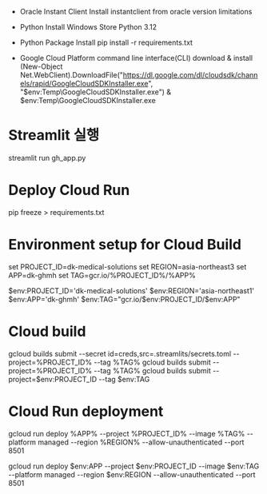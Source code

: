 * Oracle Instant Client Install
    instantclient from oracle version limitations

* Python Install
    Windows Store Python 3.12

* Python Package Install
    pip install -r requirements.txt

* Google Cloud Platform command line interface(CLI) download & install
    (New-Object Net.WebClient).DownloadFile("https://dl.google.com/dl/cloudsdk/channels/rapid/GoogleCloudSDKInstaller.exe", "$env:Temp\GoogleCloudSDKInstaller.exe")
    & $env:Temp\GoogleCloudSDKInstaller.exe


# Streamlit 실행
streamlit run gh_app.py

# Deploy Cloud Run
pip freeze > requirements.txt

# Environment setup for Cloud Build
set PROJECT_ID=dk-medical-solutions
set REGION=asia-northeast3
set APP=dk-ghmh
set TAG=gcr.io/%PROJECT_ID%/%APP%

$env:PROJECT_ID='dk-medical-solutions'
$env:REGION='asia-northeast1'
$env:APP='dk-ghmh'
$env:TAG="gcr.io/$env:PROJECT_ID/$env:APP"

# Cloud build
gcloud builds submit --secret id=creds,src=.streamlits/secrets.toml --project=%PROJECT_ID% --tag %TAG%
gcloud builds submit --project=%PROJECT_ID% --tag %TAG%
gcloud builds submit --project=$env:PROJECT_ID --tag $env:TAG

# Cloud Run deployment
gcloud run deploy %APP% --project %PROJECT_ID% --image %TAG% --platform managed --region %REGION% --allow-unauthenticated --port 8501

gcloud run deploy $env:APP --project $env:PROJECT_ID --image $env:TAG --platform managed --region $env:REGION --allow-unauthenticated --port 8501
